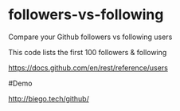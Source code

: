 # followers-vs-following
 Compare your Github followers vs following users

 This code lists the first 100 followers & following
 
 https://docs.github.com/en/rest/reference/users
  
 #Demo 
 
 http://biego.tech/github/